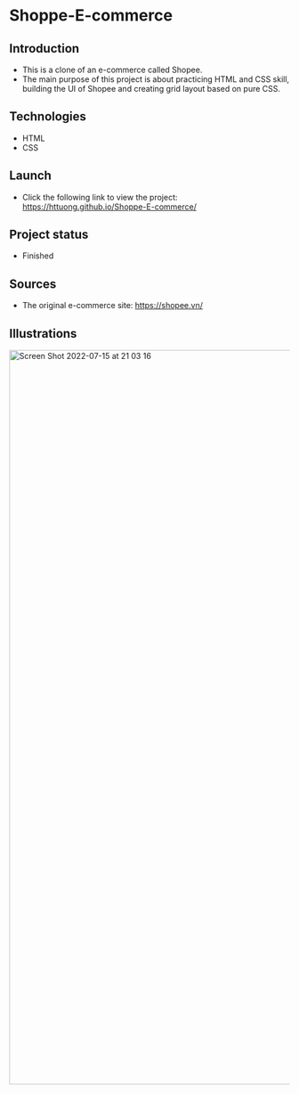 # Shoppe-E-commerce

## Introduction 
- This is a clone of an e-commerce called Shopee.
- The main purpose of this project is about practicing HTML and CSS skill, building the UI of Shopee and creating grid layout based on pure CSS.  


## Technologies
- HTML
- CSS


## Launch
- Click the following link to view the project: https://httuong.github.io/Shoppe-E-commerce/


## Project status
- Finished


## Sources
- The original e-commerce site: https://shopee.vn/


## Illustrations
<img width="1319" alt="Screen Shot 2022-07-15 at 21 03 16" src="https://user-images.githubusercontent.com/89579792/179284164-6d684aa2-758d-41bc-91c1-cb3859ddc5f8.png">






